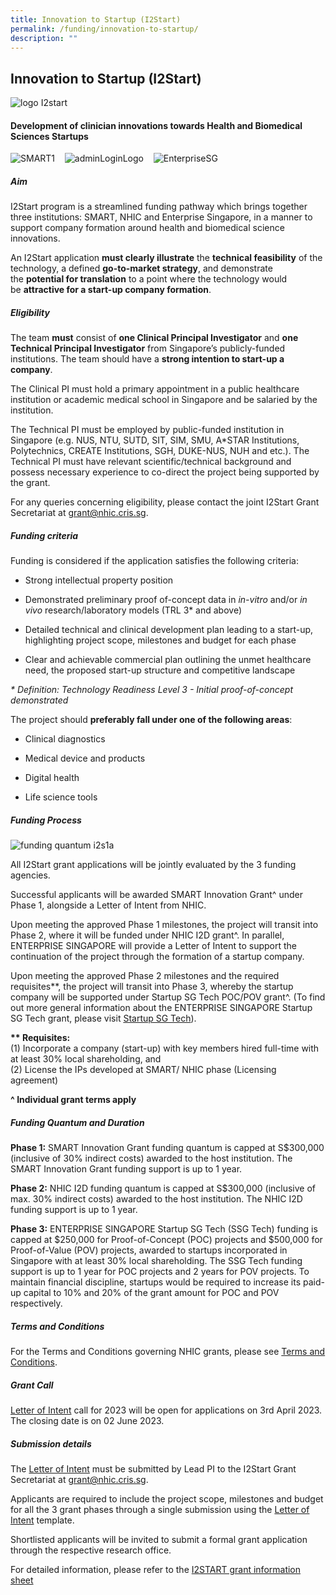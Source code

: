 ```yaml
---
title: Innovation to Startup (I2Start)
permalink: /funding/innovation-to-startup/
description: ""
---
```

Innovation to Startup (I2Start)
-------------------------------

![logo I2start](https://nhic.sg/web/images/NHIC/logo_I2start.jpg)

#### Development of clinician innovations towards Health and Biomedical Sciences Startups

![SMART1](https://nhic.sg/web/images/NHIC/partners/SMART1.jpg)    ![adminLoginLogo](https://nhic.sg/web/images/NHIC/adminLoginLogo.png)    ![EnterpriseSG](https://nhic.sg/web/images/NHIC/partners/EnterpriseSG.jpg) 

##### Aim

I2Start program is a streamlined funding pathway which brings together three institutions: SMART, NHIC and Enterprise Singapore, in a manner to support company formation around health and biomedical science innovations.

An I2Start application **must clearly illustrate** the **technical feasibility** of the technology, a defined **go-to-market strategy**, and demonstrate the **potential for translation** to a point where the technology would be **attractive for a start-up company formation**.

##### Eligibility

The team **must** consist of **one Clinical Principal Investigator** and **one Technical Principal Investigator** from Singapore’s publicly-funded institutions. The team should have a **strong intention to start-up a company**.

The Clinical PI must hold a primary appointment in a public healthcare institution or academic medical school in Singapore and be salaried by the institution.

The Technical PI must be employed by public-funded institution in Singapore (e.g. NUS, NTU, SUTD, SIT, SIM, SMU, A\*STAR Institutions, Polytechnics, CREATE Institutions, SGH, DUKE-NUS, NUH and etc.). The Technical PI must have relevant scientific/technical background and possess necessary experience to co-direct the project being supported by the grant.

For any queries concerning eligibility, please contact the joint I2Start Grant Secretariat at [grant@nhic.cris.sg](mailto:grant@nhic.cris.sg).

##### Funding criteria

Funding is considered if the application satisfies the following criteria:

*   Strong intellectual property position
    
*   Demonstrated preliminary proof of-concept data in _in-vitro_ and/or _in vivo_ research/laboratory models (TRL 3\* and above)
    
*   Detailed technical and clinical development plan leading to a start-up, highlighting project scope, milestones and budget for each phase
    
*   Clear and achievable commercial plan outlining the unmet healthcare need, the proposed start-up structure and competitive landscape
    

_\* Definition: Technology Readiness Level 3 - Initial proof-of-concept demonstrated_

The project should **preferably fall under one of the following areas**:

*   Clinical diagnostics
    
*   Medical device and products
    
*   Digital health
    
*   Life science tools

##### Funding Process

![funding quantum i2s1a](https://nhic.sg/web/images/NHIC/funding-quantum-i2s1a.jpg)

All I2Start grant applications will be jointly evaluated by the 3 funding agencies.

Successful applicants will be awarded SMART Innovation Grant^ under Phase 1, alongside a Letter of Intent from NHIC.

Upon meeting the approved Phase 1 milestones, the project will transit into Phase 2, where it will be funded under NHIC I2D grant^. In parallel, ENTERPRISE SINGAPORE will provide a Letter of Intent to support the continuation of the project through the formation of a startup company.

Upon meeting the approved Phase 2 milestones and the required requisites\*\*, the project will transit into Phase 3, whereby the startup company will be supported under Startup SG Tech POC/POV grant^. (To find out more general information about the ENTERPRISE SINGAPORE Startup SG Tech grant, please visit [Startup SG Tech](https://www.startupsg.gov.sg/programmes/4897/startup-sg-tech/frequently-asked-questions)).

**\*\* Requisites:**  
(1) Incorporate a company (start-up) with key members hired full-time with at least 30% local shareholding, and  
(2) License the IPs developed at SMART/ NHIC phase (Licensing agreement)

**^ Individual grant terms apply**

##### Funding Quantum and Duration

**Phase 1:** SMART Innovation Grant funding quantum is capped at S$300,000 (inclusive of 30% indirect costs) awarded to the host institution. The SMART Innovation Grant funding support is up to 1 year.

**Phase 2:** NHIC I2D funding quantum is capped at S$300,000 (inclusive of max. 30% indirect costs) awarded to the host institution. The NHIC I2D funding support is up to 1 year.

**Phase 3:** ENTERPRISE SINGAPORE Startup SG Tech (SSG Tech) funding is capped at $250,000 for Proof-of-Concept (POC) projects and $500,000 for Proof-of-Value (POV) projects, awarded to startups incorporated in Singapore with at least 30% local shareholding. The SSG Tech funding support is up to 1 year for POC projects and 2 years for POV projects. To maintain financial discipline, startups would be required to increase its paid-up capital to 10% and 20% of the grant amount for POC and POV respectively.

##### Terms and Conditions

For the Terms and Conditions governing NHIC grants, please see [Terms and Conditions](http://www.nmrc.gov.sg/downloads).

##### Grant Call

[Letter of Intent](https://nhic.sg/web/index.php/downloads) call for 2023 will be open for applications on 3rd April 2023. The closing date is on 02 June 2023.

##### Submission details

The [Letter of Intent](https://nhic.sg/web/index.php/downloads) must be submitted by Lead PI to the I2Start Grant Secretariat at [grant@nhic.cris.sg](mailto:grant@nhic.cris.sg).

Applicants are required to include the project scope, milestones and budget for all the 3 grant phases through a single submission using the [Letter of Intent](https://nhic.sg/web/index.php/downloads) template.

Shortlisted applicants will be invited to submit a formal grant application through the respective research office.

For detailed information, please refer to the [I2START grant information sheet](https://nhic.sg/web/index.php/downloads)